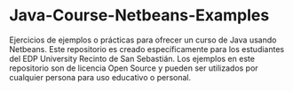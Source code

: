 # Java-Course-Netbeans-Examples

Ejercicios de ejemplos o prácticas para ofrecer un curso de Java usando Netbeans. Este repositorio es creado específicamente para los estudiantes del EDP University Recinto de San Sebastián. Los ejemplos en este repositorio son de licencia Open Source y pueden ser utilizados por cualquier persona para uso educativo o personal.
